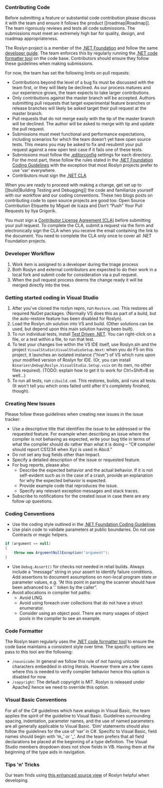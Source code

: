 ### Contributing Code

Before submitting a feature or substantial code contribution please discuss it with the team and ensure it follows the product [[roadmap|Roadmap]]. The team rigorously reviews and tests all code submissions. The submissions must meet an extremely high bar for quality, design, and roadmap appropriateness.

The Roslyn project is a member of the [.NET Foundation](https://github.com/orgs/dotnet) and follow the same [developer guide](https://github.com/dotnet/corefx/blob/master/Documentation/coding-guidelines/coding-style.md).  The team enforces this by regularly running the [.NET code formatter tool](https://github.com/dotnet/codeformatter) on the code base.  Contributors should ensure they follow these guidelines when making submissions.  

For now, the team has set the following limits on pull requests:

- Contributions beyond the level of a bug fix must be discussed with the team first, or they will likely be declined. As our process matures and our experience grows, the team expects to take larger contributions.
- Only contributions against the master branch will be accepted. Authors submitting pull requests that target experimental feature branches or release branches will likely be asked target their pull request at the master branch.
- Pull requests that do not merge easily with the tip of the master branch will be declined. The author will be asked to merge with tip and update the pull request.
- Submissions must meet functional and performance expectations, including scenarios for which the team doesn’t yet have open source tests. This means you may be asked to fix and resubmit your pull request against a new open test case if it fails one of these tests.
- Submissions must follow the [.editorconfig](http://editorconfig.org/) settings for each directory. For the most part, these follow the rules stated in the [.NET Foundation Coding Guidelines](https://github.com/dotnet/corefx/blob/master/Documentation/coding-guidelines/coding-style.md) with the exception that most Roslyn projects prefer to use 'var' everywhere.
- Contributors must sign the [.NET CLA](https://cla2.dotnetfoundation.org/)


When you are ready to proceed with making a change, get set up to [[build|Building Testing and Debugging]] the code and familiarize yourself with our workflow and our coding conventions. These two blogs posts on contributing code to open source projects are good too: Open Source Contribution Etiquette by Miguel de Icaza and Don’t “Push” Your Pull Requests by Ilya Grigorik.

You must sign a [Contributor License Agreement (CLA)](http://cla2.dotnetfoundation.org) before submitting your pull request. To complete the CLA, submit a request via the form and electronically sign the CLA when you receive the email containing the link to the document. You need to complete the CLA only once to cover all .NET Foundation projects.

### Developer Workflow

1. Work item is assigned to a developer during the triage process
2. Both Roslyn and external contributors are expected to do their work in a local fork and submit code for consideration via a pull request.
3. When the pull request process deems the change ready it will be merged directly into the tree. 

### Getting started coding in Visual Studio

1. After you've cloned the roslyn repro, run `Restore.cmd`. This restores all required NuGet packages. (Normally VS does this as part of a build, but the auto-restore feature has been disabled for Roslyn).
2. Load the Roslyn.sln solution into VS and build. (Other solutions can be used, but depend upon this main solution having been built).
3. To run individual tests, install [Test Driven .NET](http://www.testdriven.net/). You can right-click on a file, or a test within a file, to run that test.
4. To test your changes live within the VS IDE itself, use Roslyn.sln and the project `VisualStudio\VisualStudioSetup.Next`: when you do F5 on this project, it launches an isolated instance ("hive") of VS which runs upon your modified version of Roslyn for IDE. (Or, you can install `Binaries\Debug\Roslyn.VisualStudio.Setup.vsix` on its own, no other files required). (TODO: explain how to get it to work for Ctrl+Shift+B as well...)
5. To run all tests, run `cibuild.cmd`. This restores, builds, and runs all tests. (It won't tell you which ones failed until after it's completely finished, though).


### Creating New Issues

Please follow these guidelines when creating new issues in the issue tracker:

- Use a descriptive title that identifies the issue to be addressed or the requested feature. For example when describing an issue where the compiler is not behaving as expected, write your bug title in terms of what the compiler should do rather than what it is doing – “C# compiler should report CS1234 when Xyz is used in Abcd.”
- Do not set any bug fields other than Impact.
- Specify a detailed description of the issue or requested feature.
- For bug reports, please also:
    - Describe the expected behavior and the actual behavior. If it is not self-evident such as in the case of a crash, provide an explanation for why the expected behavior is expected.
    - Provide example code that reproduces the issue.
    - Specify any relevant exception messages and stack traces.
- Subscribe to notifications for the created issue in case there are any follow up questions.

### Coding Conventions

- Use the coding style outlined in the [.NET Foundation Coding Guidelines](https://github.com/dotnet/corefx/blob/master/Documentation/coding-guidelines/coding-style.md)
- Use plain code to validate parameters at public boundaries. Do not use Contracts or magic helpers.

```csharp
if (argument == null)
{
    throw new ArgumentNullException("argument");
}
```

- Use `Debug.Assert()` for checks not needed in retail builds. Always include a “message” string in your assert to identify failure conditions. Add assertions to document assumptions on non-local program state or parameter values, e.g. “At this point in parsing the scanner should have been advanced to a ‘.’ token by the caller”.
- Avoid allocations in compiler hot paths:
    - Avoid LINQ.
    - Avoid using foreach over collections that do not have a struct enumerator.
    - Consider using an object pool. There are many usages of object pools in the compiler to see an example.

### Code Formatter

The Roslyn team regularly uses the [.NET code formatter tool](https://github.com/dotnet/codeformatter) to ensure the code base maintains a consistent style over time.  The specific options we pass to this tool are the following:

- `/nounicode`: In general we follow this rule of not having unicode characters embedded in string literals. However there are a few cases where this is needed to verify compiler behavior hence this option is disabled for now. 
- `/copyright`: The default copyright is MIT.  Roslyn is released under Apache2 hence we need to override this option. 

### Visual Basic Conventions

For all of the C# guidelines which have analogs in Visual Basic, the team applies the spirit of the guideline to Visual Basic. Guidelines surrounding spacing, indentation, parameter names, and the use of named parameters are all generally applicable to Visual Basic. ‘Dim’ statements should also follow the guidelines for the use of ‘var’ in C#. Specific to Visual Basic, field names should begin with ‘m_’ or ‘_’. And the team prefers that all field declarations be placed at the beginning of a type definition. The Visual Studio members dropdown does not show fields in VB. Having them at the beginning of the type aids in navigation.

### Tips 'n' Tricks

Our team finds using [this enhanced source view](http://source.roslyn.io/) of Roslyn helpful when developing.